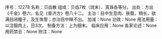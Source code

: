 序号：12278
名称：贝齿散
组成：贝齿7枚（烧末）、真珠各等分。
出处：方出《千金》卷六，名见《普济方》卷八十二。
主治：目中生息肉、肤翳，稍长，欲满目闭瞳子，及生珠管；亦治目中眯不出。
加减：None
功效：None
用法用量：以注翳肉上，日3次。
制备方法：上为细末。
临床应用：None
各家论述：None
用药禁忌：None
附注：None
